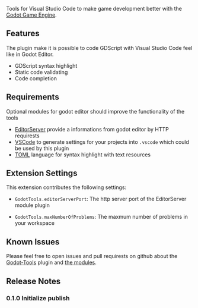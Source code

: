 Tools for Visual Studio Code to make game development better with the [Godot Game Engine](http://www.godotengine.org/).

## Features

The plugin make it is possible to code GDScript with Visual Studio Code feel like in Godot Editor.

* GDScript syntax highlight
* Static code validating
* Code completion

## Requirements

Optional modules for godot editor should improve the functionality of the tools 

* [EditorServer](https://github.com/GodotExplorer/editor-server/tree/master/editor_server) provide a informations from godot editor by HTTP requirests
* [VSCode](https://github.com/GodotExplorer/editor-server/tree/master/vscode_tools) to generate settings for your projects into `.vscode` which could be used by this plugin
* [TOML](https://marketplace.visualstudio.com/items?itemName=be5invis.toml) language for syntax highlight with text resources

## Extension Settings

This extension contributes the following settings:

* `GodotTools.editorServerPort`: The http server port of the EditorServer module plugin 


* `GodotTools.maxNumberOfProblems`: The maxmum number of problems in your workspace 

## Known Issues

Please feel free to open issues and pull requirests on github about the [Godot-Tools](https://github.com/GodotExplorer/godot-tools) plugin and [the modules](https://github.com/GodotExplorer/editor-server). 

## Release Notes

### 0.1.0 Initialize publish